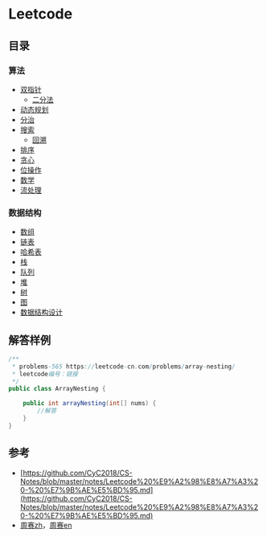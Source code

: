 # Leetcode #
## 目录 ##
### 算法 ###
- [双指针](./summary/双指针.md)
  - [二分法](./summary/二分法.md)
- [动态规划](./summary/动态规划.md)
- [分治](./summary/分治.md)
- [搜索](./summary/搜索.md)
  - [回溯](./summary/回溯.md) 
- [排序](./summary/排序.md)
- [贪心](./summary/贪心.md)
- [位操作](./summary/位操作.md)
- [数学](./summary/数学.md)
- [流处理](./summary/流处理.md)

### 数据结构 ###
- [数组](./summary/数组.md)
- [链表](./summary/链表.md)
- [哈希表](./summary/哈希表.md)
- [栈](./summary/栈.md)
- [队列](./summary/队列.md)
- [堆](./summary/堆.md)
- [树](./summary/树.md)
- [图](./summary/图.md)
- [数据结构设计](./summary/数据结构设计.md)

## 解答样例 ##
```java
/**
 * problems-565 https://leetcode-cn.com/problems/array-nesting/
 * leetcode编号：链接
 */
public class ArrayNesting {

    public int arrayNesting(int[] nums) {
        //解答
    }
}
```

## 参考 ##
- [https://github.com/CyC2018/CS-Notes/blob/master/notes/Leetcode%20%E9%A2%98%E8%A7%A3%20-%20%E7%9B%AE%E5%BD%95.md](https://github.com/CyC2018/CS-Notes/blob/master/notes/Leetcode%20%E9%A2%98%E8%A7%A3%20-%20%E7%9B%AE%E5%BD%95.md)
- [周赛zh](https://leetcode-cn.com/contest/)，[周赛en](https://leetcode.com/contest/)